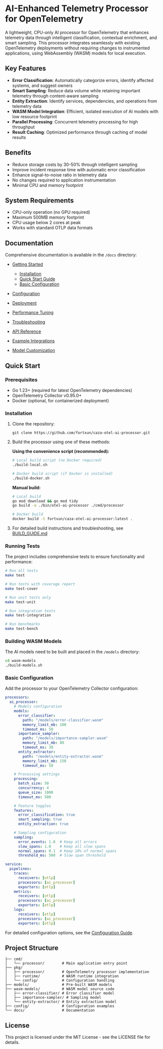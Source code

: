 # AI-Enhanced Telemetry Processor for OpenTelemetry

A lightweight, CPU-only AI processor for OpenTelemetry that enhances telemetry data through intelligent classification, contextual enrichment, and smart sampling. This processor integrates seamlessly with existing OpenTelemetry deployments without requiring changes to instrumented applications, using WebAssembly (WASM) models for local execution.

## Key Features

- **Error Classification**: Automatically categorize errors, identify affected systems, and suggest owners
- **Smart Sampling**: Reduce data volume while retaining important telemetry through content-aware sampling
- **Entity Extraction**: Identify services, dependencies, and operations from telemetry data
- **WASM Model Integration**: Efficient, isolated execution of AI models with low resource footprint
- **Parallel Processing**: Concurrent telemetry processing for high throughput
- **Result Caching**: Optimized performance through caching of model results

## Benefits

- Reduce storage costs by 30-50% through intelligent sampling
- Improve incident response time with automatic error classification
- Enhance signal-to-noise ratio in telemetry data
- No changes required to application instrumentation
- Minimal CPU and memory footprint

## System Requirements

- CPU-only operation (no GPU required)
- Maximum 500MB memory footprint
- CPU usage below 2 cores at peak
- Works with standard OTLP data formats

## Documentation

Comprehensive documentation is available in the `/docs` directory:

- [Getting Started](./docs/getting-started/index.md)
  - [Installation](./docs/getting-started/installation.md)
  - [Quick Start Guide](./docs/getting-started/quick-start.md)
  - [Basic Configuration](./docs/getting-started/basic-configuration.md)

- [Configuration](./docs/configuration/index.md)
- [Deployment](./docs/deployment/index.md)
- [Performance Tuning](./docs/performance/tuning.md)
- [Troubleshooting](./docs/troubleshooting/common-issues.md)
- [API Reference](./docs/api-reference/processor.md)
- [Example Integrations](./docs/examples/integration.md)
- [Model Customization](./docs/examples/model-customization.md)

## Quick Start

### Prerequisites

- Go 1.23+ (required for latest OpenTelemetry dependencies)
- OpenTelemetry Collector v0.95.0+
- Docker (optional, for containerized deployment)

### Installation

1. Clone the repository:
   ```
   git clone https://github.com/fortxun/caza-otel-ai-processor.git
   ```

2. Build the processor using one of these methods:

   **Using the convenience script (recommended):**
   ```bash
   # Local build script (no Docker required)
   ./build-local.sh
   
   # Docker build script (if Docker is installed)
   ./build-docker.sh
   ```

   **Manual build:**
   ```bash
   # Local build
   go mod download && go mod tidy
   go build -o ./bin/otel-ai-processor ./cmd/processor
   
   # Docker build
   docker build -t fortxun/caza-otel-ai-processor:latest .
   ```

3. For detailed build instructions and troubleshooting, see [BUILD_GUIDE.md](./BUILD_GUIDE.md)

### Running Tests

The project includes comprehensive tests to ensure functionality and performance:

```bash
# Run all tests
make test

# Run tests with coverage report
make test-cover

# Run unit tests only
make test-unit

# Run integration tests
make test-integration

# Run benchmarks
make test-bench
```

### Building WASM Models

The AI models need to be built and placed in the `/models` directory:

```bash
cd wasm-models
./build-models.sh
```

### Basic Configuration

Add the processor to your OpenTelemetry Collector configuration:

```yaml
processors:
  ai_processor:
    # Models configuration
    models:
      error_classifier:
        path: "/models/error-classifier.wasm"
        memory_limit_mb: 100
        timeout_ms: 50
      importance_sampler:
        path: "/models/importance-sampler.wasm"
        memory_limit_mb: 80
        timeout_ms: 30
      entity_extractor:
        path: "/models/entity-extractor.wasm"
        memory_limit_mb: 150
        timeout_ms: 50

    # Processing settings
    processing:
      batch_size: 50
      concurrency: 4
      queue_size: 1000
      timeout_ms: 500

    # Feature toggles
    features:
      error_classification: true
      smart_sampling: true
      entity_extraction: true

    # Sampling configuration
    sampling:
      error_events: 1.0  # Keep all errors
      slow_spans: 1.0    # Keep all slow spans
      normal_spans: 0.1  # Keep 10% of normal spans
      threshold_ms: 500  # Slow span threshold

service:
  pipelines:
    traces:
      receivers: [otlp]
      processors: [ai_processor]
      exporters: [otlp]
    metrics:
      receivers: [otlp]
      processors: [ai_processor]
      exporters: [otlp]
    logs:
      receivers: [otlp]
      processors: [ai_processor]
      exporters: [otlp]
```

For detailed configuration options, see the [Configuration Guide](./docs/configuration/index.md).

## Project Structure

```
├── cmd/
│   └── processor/        # Main application entry point
├── pkg/
│   ├── processor/        # OpenTelemetry processor implementation
│   ├── runtime/          # WASM runtime integration
│   └── config/           # Configuration handling
├── models/               # Pre-built WASM models
├── wasm-models/          # WASM model source code
│   ├── error-classifier/ # Error classifier model
│   ├── importance-sampler/ # Sampling model
│   └── entity-extractor/ # Entity extraction model
├── config/               # Configuration examples
└── docs/                 # Documentation
```

## License

This project is licensed under the MIT License - see the LICENSE file for details.